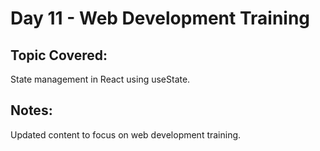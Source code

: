 # Day 11 - Web Development Training

## Topic Covered:
State management in React using useState.

## Notes:
Updated content to focus on web development training.

